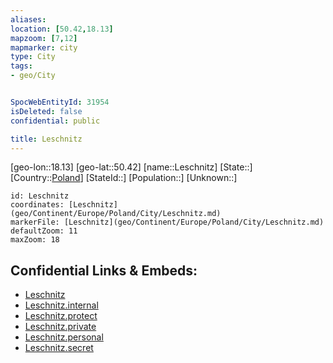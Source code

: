 ```yaml
---
aliases: 
location: [50.42,18.13]
mapzoom: [7,12] 
mapmarker: city 
type: City
tags:
- geo/City


SpocWebEntityId: 31954
isDeleted: false
confidential: public

title: Leschnitz
---
```

[geo-lon::18.13]
[geo-lat::50.42]
[name::Leschnitz]
[State::]
[Country::[Poland](geo/Continent/Europe/Poland.md)]
[StateId::]
[Population::]
[Unknown::]


```leaflet
id: Leschnitz
coordinates: [Leschnitz](geo/Continent/Europe/Poland/City/Leschnitz.md)
markerFile: [Leschnitz](geo/Continent/Europe/Poland/City/Leschnitz.md)
defaultZoom: 11 
maxZoom: 18
```


## Confidential Links & Embeds: 
- [Leschnitz](../../../../../../_public/geo/Continent/Europe/Poland/City/Leschnitz.md) 
- [Leschnitz.internal](../../../../../../_internal/geo/Continent/Europe/Poland/City/Leschnitz.internal.md) 
- [Leschnitz.protect](../../../../../../_protect/geo/Continent/Europe/Poland/City/Leschnitz.protect.md) 
- [Leschnitz.private](../../../../../../_private/geo/Continent/Europe/Poland/City/Leschnitz.private.md) 
- [Leschnitz.personal](../../../../../../_personal/geo/Continent/Europe/Poland/City/Leschnitz.personal.md) 
- [Leschnitz.secret](../../../../../../_secret/geo/Continent/Europe/Poland/City/Leschnitz.secret.md) 
